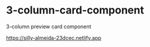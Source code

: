 # 3-column-card-component
3-column preview card component

https://silly-almeida-23dcec.netlify.app
